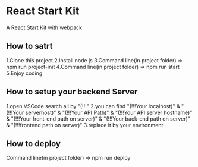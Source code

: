 # React Start Kit
A React Start Kit with webpack

## How to satrt
1.Clone this project
2.Install node js
3.Command line(in project folder) => npm run project-init
4.Command line(in project folder) => npm run start
5.Enjoy coding

## How to setup your backend Server
1.open VSCode search all by "(!!!"
2.you can find "(!!!Your localhost)" & "(!!!Your serverhost)" & "(!!!Your API Path)" & "(!!!Your API server hostname)" & "(!!!Your front-end path on server)" & "(!!!Your back-end path on server)" & "(!!!frontend path on server)" 
3.replace it by your environment

## How to deploy
Command line(in project folder) => npm run deploy

